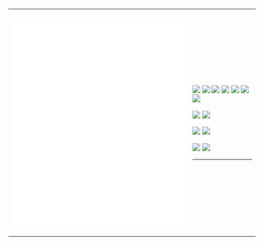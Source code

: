 <table>
<tr>
  <!--- Metrics --->
<th align="center" width="480">

![Metrics](/github-metrics.svg)
</th>

<th justify="center" align="left" width="160">
  <!--- Languages & Frameworks--->
  
<!-- 🌐 Frontend -->
<picture><img src="https://img.shields.io/badge/html5-%23E34F26.svg?style=for-the-badge&logo=html5&logoColor=white"></picture>
<picture><img src="https://img.shields.io/badge/css3-%231572B6.svg?style=for-the-badge&logo=css3&logoColor=white"></picture>
<picture><img src="https://img.shields.io/badge/javascript-%23323330.svg?style=for-the-badge&logo=javascript&logoColor=%23F7DF1E"></picture>
<picture><img src="https://img.shields.io/badge/TypeScript-007ACC?style=for-the-badge&logo=typescript&logoColor=white"></picture>
<picture><img src="https://img.shields.io/badge/react-%2320232a.svg?style=for-the-badge&logo=react&logoColor=%2361DAFB"></picture>
<picture><img src="https://img.shields.io/badge/next.js-000000?style=for-the-badge&logo=nextdotjs&logoColor=white"></picture>
<picture><img src="https://img.shields.io/badge/Tailwind_CSS-38B2AC?style=for-the-badge&logo=tailwind-css&logoColor=white"></picture>

<!-- 🖥️ Backend -->
<picture><img src="https://img.shields.io/badge/node.js-339933?style=for-the-badge&logo=Node.js&logoColor=white"></picture>
<picture><img src="https://img.shields.io/badge/firebase-ffca28?style=for-the-badge&logo=firebase&logoColor=black"></picture>

<!-- 📱 Mobile -->
<picture><img src="https://img.shields.io/badge/Flutter-02569B?style=for-the-badge&logo=flutter&logoColor=white"></picture>
<picture><img src="https://img.shields.io/badge/Dart-0175C2?style=for-the-badge&logo=dart&logoColor=white"></picture>

<!-- 🧠 General Purpose -->
<picture><img src="https://img.shields.io/badge/python-3670A0?style=for-the-badge&logo=python&logoColor=ffdd54"></picture>
<picture><img src="https://img.shields.io/badge/Java-ED8B00?style=for-the-badge&logo=openjdk&logoColor=white"></picture>

-----
</th>
</tr>
